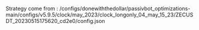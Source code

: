 Strategy come from : /configs/donewiththedollar/passivbot_optimizations-main/configs/v5.9.5/clock/may_2023/clock_longonly_04_may_15_23/ZECUSDT_20230515175620_cd2e0/config.json
